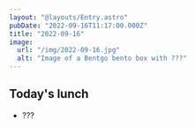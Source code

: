 ```yaml
---
layout: "@layouts/Entry.astro"
pubDate: "2022-09-16T11:17:00.000Z"
title: "2022-09-16"
image:
  url: "/img/2022-09-16.jpg"
  alt: "Image of a Bentgo bento box with ???"
---
```


## Today's lunch

- ???
